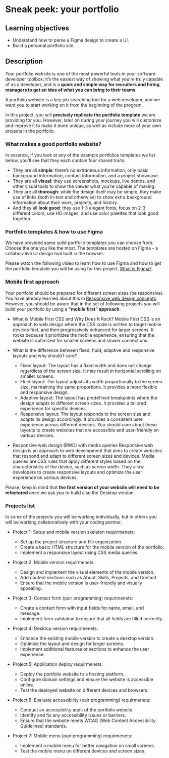 # Sneak peek: your portfolio

## Learning objectives

- Understand how to parse a Figma design to create a UI.
- Build a personal portfolio site.

## Description

Your portfolio website is one of the most powerful tools in your software developer toolbox; it’s the easiest way of showing what you’re truly capable of as a developer, and is a **quick and simple way for recruiters and hiring managers to get an idea of what you can bring to their teams**.

 A portfolio website is a key job searching tool for a web developer, and we want you to start working on it from the beginning of the program. 

In this project, you will **precisely replicate the portfolio template** we are providing for you. However, later on during your journey you will customize and improve it to make it more unique, as well as include more of your own projects in the portfolio.

### What makes a good portfolio website?
In essence, if you look at any of the example portfolios templates we list below, you’ll see that they each contain four shared traits:

- They are all **simple**: there’s no extraneous information, only basic background information, contact information, and a project showcase.
- They are all **visual**: they use screenshots, mockups, live demos, and other visual tools to show the viewer what you’re capable of making.
- They are all **thorough**: while the design itself may be simple, they make use of links (both in-text and otherwise) to show extra background information about their work, projects, and history.
- And they all **look good**: they use 1-3 elegant fonts, focus on 2-3 different colors, use HD images, and use color palettes that look good together.

### Portfolio templates & how to use Figma

We have provided some solid portfolio templates you can choose from. Choose the one you like the most. The templates are hosted on Figma - a collaborative UI design tool built in the browser.

Please watch the following video to learn how to use Figma and how to get the portfolio template you will be using for this project.
[What is Figma?](https://www.figma.com/)

### Mobile first approach

Your portfolio should be prepared for different screen sizes (be responsive). You have already learned about this in [Responsive web design concepts](./responsive-web-design/12_responsive-web-design-concepts.md). However, you should be aware that in the set of following projects you will build your portfolio by using a **"mobile first" approach**.

- What is Mobile First CSS and Why Does It Rock?
    Mobile First CSS is an approach to web design where the CSS code is written to target mobile devices first, and then progressively enhanced for larger screens. It rocks because it prioritizes the mobile experience, ensuring that the website is optimized for smaller screens and slower connections.

- What is the difference between fixed, fluid, adaptive and responsive layouts and why should I care?
    - Fixed layout: The layout has a fixed width and does not change regardless of the screen size. It may result in horizontal scrolling on smaller screens.
    - Fluid layout: The layout adjusts its width proportionally to the screen size, maintaining the same proportions. It provides a more flexible and responsive design.
    - Adaptive layout: The layout has predefined breakpoints where the design adapts to different screen sizes. It provides a tailored experience for specific devices.
    - Responsive layout: The layout responds to the screen size and adapts its design accordingly. It provides a consistent user experience across different devices. You should care about these layouts to create websites that are accessible and user-friendly on various devices.

- Responsive web design (RWD) with media queries
    Responsive web design is an approach to web development that aims to create websites that respond and adapt to different screen sizes and devices. Media queries are CSS rules that apply different styles based on the characteristics of the device, such as screen width. They allow developers to create responsive layouts and optimize the user experience on various devices.

Please, keep in mind that **the first version of your website will need to be refactored** once we ask you to build also the Desktop version.

### Projects list
In some of the projects you will be working individually, but in others you will be working collaboratively with your coding partner.

- Project 1: Setup and mobile version skeleton
    requirmenets:
    - Set up the project structure and file organization.
    - Create a basic HTML structure for the mobile version of the portfolio.
    - Implement a responsive layout using CSS media queries.

- Project 2: Mobile version
    requirmenets:
    - Design and implement the visual elements of the mobile version.
    - Add content sections such as About, Skills, Projects, and Contact.
    - Ensure that the mobile version is user-friendly and visually appealing.

- Project 3: Contact form (pair programming)
    requirmenets:
    - Create a contact form with input fields for name, email, and message.
    - Implement form validation to ensure that all fields are filled correctly.

- Project 4: Desktop version
    requirmenets:
    - Enhance the existing mobile version to create a desktop version.
    - Optimize the layout and design for larger screens.
    - Implement additional features or sections to enhance the user experience.

- Project 5: Application deploy
    requirmenets:
    - Deploy the portfolio website to a hosting platform.
    - Configure domain settings and ensure the website is accessible online.
    - Test the deployed website on different devices and browsers.

- Project 6: Evaluate accessibility (pair programming)
    requirmenets:
    - Conduct an accessibility audit of the portfolio website.
    - Identify and fix any accessibility issues or barriers.
    - Ensure that the website meets WCAG (Web Content Accessibility Guidelines) standards.

- Project 7: Mobile menu (pair programming)
    requirmenets:
    - Implement a mobile menu for better navigation on small screens.
    - Test the mobile menu on different devices and screen sizes.
